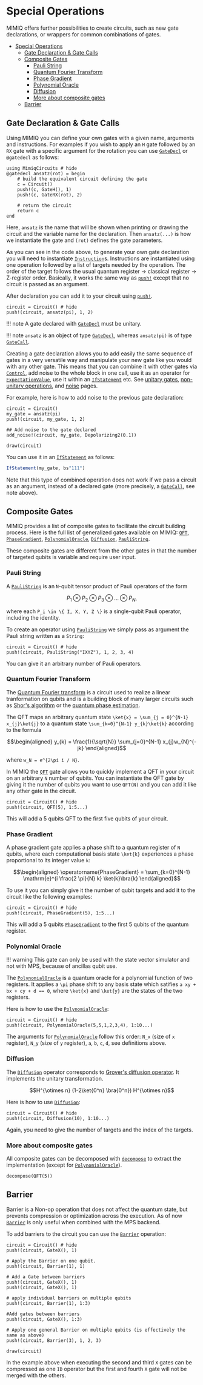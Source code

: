 # Special Operations

MIMIQ offers further possibilities to create circuits, such as new gate declarations, or wrappers for common combinations of gates.

- [Special Operations](#special-operations)
  - [Gate Declaration \& Gate Calls](#gate-declaration--gate-calls)
  - [Composite Gates](#composite-gates)
    - [Pauli String](#pauli-string)
    - [Quantum Fourier Transform](#quantum-fourier-transform)
    - [Phase Gradient](#phase-gradient)
    - [Polynomial Oracle](#polynomial-oracle)
    - [Diffusion](#diffusion)
    - [More about composite gates](#more-about-composite-gates)
  - [Barrier](#barrier)

## Gate Declaration & Gate Calls

Using MIMIQ you can define your own gates with a given name, arguments and instructions.
For examples if you wish to apply an `H` gate followed by an `RX` gate with a specific argument for the rotation you can use [`GateDecl`](@ref) or `@gatedecl` as follows:
```@example special_op
using MimiqCircuits # hide
@gatedecl ansatz(rot) = begin
    # build the equivalent circuit defining the gate
    c = Circuit()
    push!(c, GateH(), 1)
    push!(c, GateRX(rot), 2)

    # return the circuit
    return c
end
```
Here, `ansatz` is the name that will be shown when printing or drawing the circuit and the variable name for the declaration. Then `ansatz(...)` is how we instantiate the gate and `(rot)` defines the gate parameters.

As you can see in the code above, to generate your own gate declaration you will need to instantiate [`Instruction`](@ref)s. Instructions are instantiated using one operation followed by a list of targets needed by the operation. The order of the target follows the usual quantum register -> classical register -> Z-register order. Basically, it works the same way as [`push!`](@ref) except that no circuit is passed as an argument.

After declaration you can add it to your circuit using [`push!`](@ref).
```@example special_op
circuit = Circuit() # hide
push!(circuit, ansatz(pi), 1, 2)
```

!!! note
    A gate declared with [`GateDecl`](@ref) must be unitary.

!!! note
    `ansatz` is an object of type [`GateDecl`](@ref), whereas `ansatz(pi)` is of type [`GateCall`](@ref).

Creating a gate declaration allows you to add easily the same sequence of gates in a very versatile way and manipulate your new gate like you would with any other gate. This means that you can combine it with other gates via [`Control`](@ref), add noise to the whole block in one call, use it as an operator for [`ExpectationValue`](@ref), use it within an [`IfStatement`](@ref) etc. See [unitary gates](unitary_gates.md), [non-unitary operations](non_unitary_ops.md), and [noise](noise.md) pages.

For example, here is how to add noise to the previous gate declaration:
```@example special_op
circuit = Circuit()
my_gate = ansatz(pi)
push!(circuit, my_gate, 1, 2)

## Add noise to the gate declared
add_noise!(circuit, my_gate, Depolarizing2(0.1))

draw(circuit)
```

You can use it in an [`IfStatement`](@ref) as follows:
```julia
IfStatement(my_gate, bs"111")
```

Note that this type of combined operation does not work if we pass a circuit as an argument, instead of a declared gate (more precisely, a [`GateCall`](@ref), see note above).


## Composite Gates

MIMIQ provides a list of composite gates to facilitate the circuit building process.
Here is the full list of generalized gates available on MIMIQ: [`QFT`](@ref), [`PhaseGradient`](@ref), [`PolynomialOracle`](@ref), [`Diffusion`](@ref), [`PauliString`](@ref).

These composite gates are different from the other gates in that the number of targeted qubits is variable and require user input.

### Pauli String

A [`PauliString`](@ref) is an ``N``-qubit tensor product of Pauli operators of the form
```math
P_1 \otimes P_2 \otimes P_3 \otimes \ldots \otimes P_N,
```
where each ``P_i \in \{ I, X, Y, Z \}`` is a single-qubit Pauli operator, including the identity.

To create an operator using [`PauliString`](@ref) we simply pass as argument the Pauli string written as a `String`:
```@example special_op
circuit = Circuit() # hide
push!(circuit, PauliString("IXYZ"), 1, 2, 3, 4)
```

You can give it an arbitrary number of Pauli operators.

### Quantum Fourier Transform

The [Quantum Fourier transform](https://en.wikipedia.org/wiki/Quantum_Fourier_transform) is a circuit used to realize a linear tranformation on qubits and is a building block of many larger circuits such as [Shor's algorithm](https://en.wikipedia.org/wiki/Shor%27s_algorithm) or the [quantum phase estimation](https://en.wikipedia.org/wiki/Quantum_phase_estimation_algorithm). 

The QFT maps an arbitrary quantum state ``\ket{x} = \sum_{j = 0}^{N-1} x_{j}\ket{j}``
to a quantum state ``\sum_{k=0}^{N-1} y_{k}\ket{k}`` according to the formula

```math
\begin{aligned}
y_{k} = \frac{1}{\sqrt{N}} \sum_{j=0}^{N-1} x_{j}w_{N}^{-jk}
\end{aligned}
```
where ``w_N = e^{2\pi i / N}``.

In MIMIQ the [`QFT`](@ref) gate allows you to quickly implement a QFT in your circuit on an arbitrary ``N`` number of qubits.
You can instantiate the QFT gate by giving it the number of qubits you want to use `QFT(N)`
and you can add it like any other gate in the circuit.
```@example special_op
circuit = Circuit() # hide
push!(circuit, QFT(5), 1:5...)
```

This will add a 5 qubits QFT to the first five qubits of your circuit.

### Phase Gradient

A phase gradient gate applies a phase shift to a quantum register of ``N`` qubits, where each computational basis state ``\ket{k}`` experiences a phase proportional to its integer value ``k``:

```math
\begin{aligned}
\operatorname{PhaseGradient} =
\sum_{k=0}^{N-1} \mathrm{e}^{i \frac{2 \pi}{N} k} \ket{k}\bra{k}
\end{aligned}
```

To use it you can simply give it the number of qubit targets and add it to the circuit like the following examples:
```@example special_op
circuit = Circuit() # hide
push!(circuit, PhaseGradient(5), 1:5...)
```
This will add a 5 qubits [`PhaseGradient`](@ref) to the first 5 qubits of the quantum register.

### Polynomial Oracle

!!! warning
    This gate can only be used with the state vector simulator and not with MPS, because of ancillas qubit use.

The [`PolynomialOracle`](@ref) is a quantum oracle for a polynomial function of two registers.
It applies a ``\pi`` phase shift to any basis state which satifies ``a xy + bx + cy + d == 0``, where ``\ket{x}`` and ``\ket{y}`` are the states of the two registers.

Here is how to use the [`PolynomialOracle`](@ref):

```@example special_op
circuit = Circuit() # hide
push!(circuit, PolynomialOracle(5,5,1,2,3,4), 1:10...)
```
The arguments for [`PolynomialOracle`](@ref) follow this order: ``N_x`` (size of ``x`` register), ``N_y`` (size of ``y`` register), ``a``, ``b``, ``c``, ``d``, see definitions above.

### Diffusion

The [`Diffusion`](@ref) operator corresponds to [Grover's diffusion operator](https://en.wikipedia.org/wiki/Grover%27s_algorithm). It implements the unitary transformation.

```math
H^{\otimes n} (1-2\ket{0^n} \bra{0^n}) H^{\otimes n}
```
Here is how to use [`Diffusion`](@ref):
```@example special_op
circuit = Circuit() # hide
push!(circuit, Diffusion(10), 1:10...)
```
Again, you need to give the number of targets and the index of the targets.


### More about composite gates

All composite gates can be decomposed with [`decompose`](@ref) to extract the implementation (except for [`PolynomialOracle`](@ref)).
```@example special_op
decompose(QFT(5))
```

## Barrier

Barrier is a Non-op operation that does not affect the quantum state, but prevents compression or optimization across the execution.
As of now [`Barrier`](@ref) is only useful when combined with the MPS backend.

To add barriers to the circuit you can use the [`Barrier`](@ref) operation:
```@example special_op
circuit = Circuit() # hide 
push!(circuit, GateX(), 1)

# Apply the Barrier on one qubit.
push!(circuit, Barrier(1), 1)

# Add a Gate between barriers
push!(circuit, GateX(), 1)
push!(circuit, GateX(), 1)

# apply individual barriers on multiple qubits
push!(circuit, Barrier(1), 1:3)

#Add gates between barriers
push!(circuit, GateX(), 1:3)

# Apply one general Barrier on multiple qubits (is effectively the same as above)
push!(circuit, Barrier(3), 1, 2, 3)

draw(circuit)
```

In the example above when executing the second and third `X` gates can be compressed as one `ID` operator but the first and fourth `X` gate will not be merged with the others.
